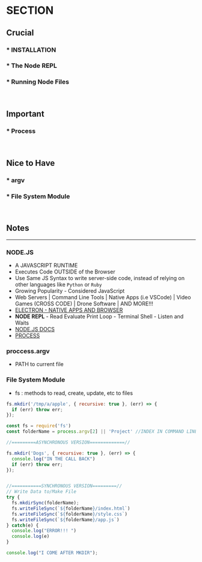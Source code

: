# SECTION

## Crucial 

### * INSTALLATION
### * The Node REPL
### * Running Node Files

<br>

## Important 

### * Process

<br>

## Nice to Have

### * argv
### * File System Module

<br>

## Notes

<hr>

### NODE.JS
- A JAVASCRIPT RUNTIME 
- Executes Code OUTSIDE of the Browser
- Use Same JS Syntax to write server-side code, instead of relying on other languages like `Python` or `Ruby`
- Growing Popularity - Considered JavaScript
- Web Servers | Command Line Tools | Native Apps (i.e VSCode) | Video Games (CROSS CODE) | Drone Software | AND MORE!!!
- [ELECTRON - NATIVE APPS AND BROWSER](https://www.electronjs.org/)
- **NODE REPL** - Read Evaluate Print Loop - Terminal Shell - Listen and Waits
- [NODE.JS DOCS](https://nodejs.org/en/docs/)
- [PROCESS](https://nodejs.org/docs/latest-v12.x/api/process.html)

### proccess.argv
- PATH to current file

### File System Module
- fs : methods to read, create, update, etc to files
```js
fs.mkdir('/tmp/a/apple', { recursive: true }, (err) => {
  if (err) throw err;
});
```

```js
const fs = require('fs')
const folderName = process.argv[2] || 'Project' //INDEX IN COMMAND LINE `node boilerplate.js folderName`

//=========ASYNCHRONOUS VERSION=============//

fs.mkdir('Dogs', { recursive: true }, (err) => {
  console.log("IN THE CALL BACK")
  if (err) throw err;
}); 


//===========SYNCHRONOUS VERSION=========//
// Write Data to/Make File
try {
  fs.mkdirSync(folderName);
  fs.writeFileSync(`${folderName}/index.html`)
  fs.writeFileSync(`${folderName}/style.css`)
  fs.writeFileSync(`${folderName}/app.js`)
} catch(e) {
  console.log("ERROR!!! ")
  console.log(e)
}

console.log("I COME AFTER MKDIR");
```